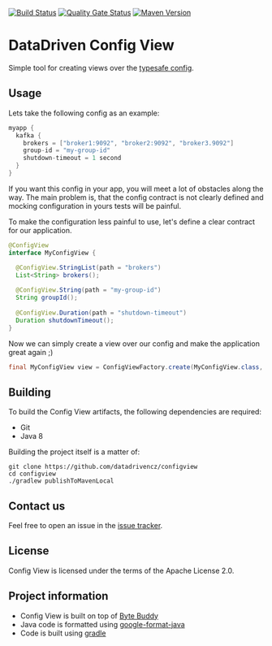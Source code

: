 [![Build Status](https://travis-ci.com/datadrivencz/config-view.svg?branch=master)](https://travis-ci.com/github/datadrivencz/config-view)
[![Quality Gate Status](https://sonarcloud.io/api/project_badges/measure?project=datadrivencz_config-view&metric=alert_status)](https://sonarcloud.io/dashboard?id=datadrivencz_config-view)
[![Maven Version](https://maven-badges.herokuapp.com/maven-central/cz.datadriven.utils/config-view/badge.svg)](https://search.maven.org/search?q=g:cz.datadriven.utils&a=config-view")

# DataDriven Config View

Simple tool for creating views over the [typesafe config](https://github.com/lightbend/config).

## Usage

Lets take the following config as an example:

```java
myapp {
  kafka {
    brokers = ["broker1:9092", "broker2:9092", "broker3.9092"]
    group-id = "my-group-id"
    shutdown-timeout = 1 second
  }
}
```

If you want this config in your app, you will meet a lot of obstacles along the way. The main
problem is, that the config contract is not clearly defined and mocking configuration in yours tests
will be painful.

To make the configuration less painful to use, let's define a clear contract for our application.

```java
@ConfigView
interface MyConfigView {

  @ConfigView.StringList(path = "brokers")
  List<String> brokers();
  
  @ConfigView.String(path = "my-group-id")
  String groupId();
  
  @ConfigView.Duration(path = "shutdown-timeout")
  Duration shutdownTimeout();
}
```

Now we can simply create a view over our config and make the application great again ;)

```java
final MyConfigView view = ConfigViewFactory.create(MyConfigView.class, config, "myapp.kafka");
```

## Building

To build the Config View artifacts, the following dependencies are required:
- Git
- Java 8

Building the project itself is a matter of:

```
git clone https://github.com/datadrivencz/configview
cd configview
./gradlew publishToMavenLocal
```

## Contact us

Feel free to open an issue in the [issue tracker](https://github.com/datadrivencz/configview/issues).

## License

Config View is licensed under the terms of the Apache License 2.0.

## Project information
- Config View is built on top of [Byte Buddy](https://bytebuddy.net/)
- Java code is formatted using [google-format-java](https://github.com/google/google-java-format)
- Code is built using [gradle](https://gradle.org/)
